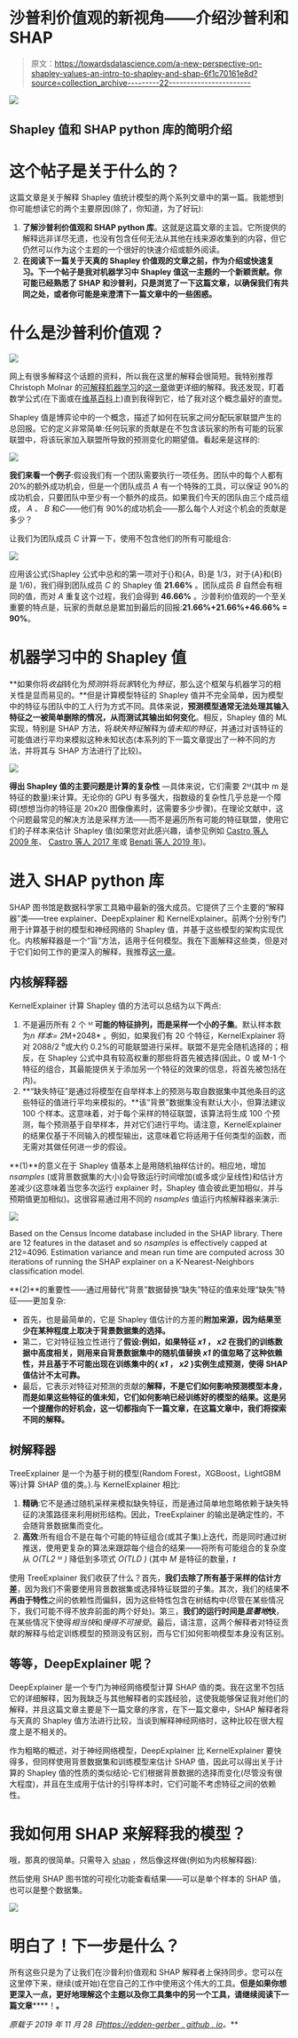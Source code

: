 # 沙普利价值观的新视角——介绍沙普利和 SHAP

> 原文：<https://towardsdatascience.com/a-new-perspective-on-shapley-values-an-intro-to-shapley-and-shap-6f1c70161e8d?source=collection_archive---------22----------------------->

![](img/499b5dbde7f03cdc95d7fb7edd7e770f.png)

## Shapley 值和 SHAP python 库的简明介绍

# 这个帖子是关于什么的？

这篇文章是关于解释 Shapley 值统计模型的两个系列文章中的第一篇。我能想到你可能想读它的两个主要原因(除了，你知道，为了好玩):

1.  **了解沙普利价值观和 SHAP python 库**。这就是这篇文章的主旨。它所提供的解释远非详尽无遗，也没有包含任何无法从其他在线来源收集到的内容，但它仍然可以作为这个主题的一个很好的快速介绍或额外阅读。
2.  **在阅读下一篇关于天真的 Shapley 价值观的文章之前，作为介绍或快速复习。下一个帖子是我对机器学习中 Shapley 值这一主题的一个新颖贡献。你可能已经熟悉了 SHAP 和沙普利，只是浏览了一下这篇文章，以确保我们有共同之处，或者你可能是来澄清下一篇文章中的一些困惑。**

# 什么是沙普利价值观？

![](img/ea61af9b5ddef3096dc41d9c29b0c925.png)

网上有很多解释这个话题的资料，所以我在这里的解释会很简短。我特别推荐 Christoph Molnar 的[可解释机器学习](https://christophm.github.io/interpretable-ml-book/)的[这一章](https://christophm.github.io/interpretable-ml-book/shapley.html)做更详细的解释。我还发现，盯着数学公式(在下面或在[维基百科](https://en.wikipedia.org/wiki/Shapley_value)上)直到我得到它，给了我对这个概念最好的直觉。

Shapley 值是博弈论中的一个概念，描述了如何在玩家之间分配玩家联盟产生的总回报。它的定义非常简单:任何玩家的贡献是在不包含该玩家的所有可能的玩家联盟中，将该玩家加入联盟所导致的预测变化的期望值。看起来是这样的:

![](img/542bb1554edb12bfd090f4a5023fa1af.png)

**我们来看一个例子**:假设我们有一个团队需要执行一项任务。团队中的每个人都有 20%的额外成功机会，但是一个团队成员 *A* 有一个特殊的工具，可以保证 90%的成功机会，只要团队中至少有一个额外的成员。如果我们今天的团队由三个成员组成， *A* 、 *B* 和*C*——他们有 90%的成功机会——那么每个人对这个机会的贡献是多少？

让我们为团队成员 *C* 计算一下，使用不包含他们的所有可能组合:

![](img/6c629e74cc359796c65c15ae261d6b24.png)

应用该公式(Shapley 公式中总和的第一项对于{}和{A，B}是 1/3，对于{A}和{B}是 1/6)，我们得到团队成员 *C* 的 Shapley 值 **21.66%** 。团队成员 *B* 自然会有相同的值，而对 *A* 重复这个过程，我们会得到 **46.66%** 。沙普利价值观的一个至关重要的特点是，玩家的贡献总是累加到最后的回报:**21.66%+21.66%+46.66% = 90%**。

# 机器学习中的 Shapley 值

**如果你将*收益*转化为*预测*并将*玩家*转化为*特征*，那么这个框架与机器学习的相关性是显而易见的。**但是计算模型特征的 Shapley 值并不完全简单，因为模型中的特征与团队中的工人行为方式不同。具体来说，**预测模型通常无法处理其输入特征之一被简单删除的情况，从而测试其输出如何变化**。相反，Shapley 值的 ML 实现，特别是 SHAP 方法，将*缺失特征*解释为*值未知的特征*，并通过对该特征的可能值进行平均来模拟这种未知状态(本系列的下一篇文章提出了一种不同的方法，并将其与 SHAP 方法进行了比较)。

![](img/cf73ee5523a9ef4496ea849ab81afdb1.png)

**得出 Shapley 值的主要问题是计算的复杂性** —具体来说，它们需要 2ᴹ(其中 m 是特征的数量)来计算。无论你的 GPU 有多强大，指数级的复杂性几乎总是一个障碍(想想当你的特征是 20x20 图像像素时，这需要多少步骤)。在理论文献中，这个问题最常见的解决方法是采样方法——而不是遍历所有可能的特征联盟，使用它们的子样本来估计 Shapley 值(如果您对此感兴趣，请参见例如 [Castro 等人 2009 年](https://www.sciencedirect.com/science/article/pii/S0305054808000804)、 [Castro 等人 2017 年](https://www.sciencedirect.com/science/article/pii/S030505481730028X)或 [Benati 等人 2019 年](https://www.sciencedirect.com/science/article/abs/pii/S0377221719304448))。

# 进入 SHAP python 库

SHAP 图书馆是数据科学家工具箱中最新的强大成员。它提供了三个主要的“解释器”类——tree explainer、DeepExplainer 和 KernelExplainer。前两个分别专门用于计算基于树的模型和神经网络的 Shapley 值，并基于这些模型的架构实现优化。内核解释器是一个“盲”方法，适用于任何模型。我在下面解释这些类，但是对于它们如何工作的更深入的解释，我推荐[这一章](https://christophm.github.io/interpretable-ml-book/shap.html)。

## 内核解释器

KernelExplainer 计算 Shapley 值的方法可以总结为以下两点:

1.  不是遍历所有 2 个 ᴹ **可能的特征排列，而是采样一个小的子集**。默认样本数为*n 样本= 2*M+2048* 。例如，如果我们有 20 个特征，KernelExplainer 将对 2088/2 ⁰或大约 0.2%的可能联盟进行采样。联盟不是完全随机选择的；相反，在 Shapley 公式中具有较高权重的那些将首先被选择(因此，0 或 M-1 个特征的组合，其最能提供关于添加另一个特征的效果的信息，将首先被包括在内)。
2.  **“缺失特征”是通过将模型在自举样本上的预测与取自数据集中其他条目的这些特征的值进行平均来模拟的。**该“背景”数据集没有默认大小，但算法建议 100 个样本。这意味着，对于每个采样的特征联盟，该算法将生成 100 个预测，每个预测基于自举样本，并对它们进行平均。请注意，KernelExplainer 的结果仅基于不同输入的模型输出，这意味着它将适用于任何类型的函数，而无需对其做任何进一步的假设。

**(1)**的意义在于 Shapley 值基本上是用随机抽样估计的。相应地，增加 *nsamples* (或背景数据集的大小)会导致运行时间增加(或多或少呈线性)和估计方差减少(这意味着当您多次运行 explainer 时，Shapley 值会彼此更加相似，并与预期值更加相似)。这很容易通过用不同的 *nsamples* 值运行内核解释器来演示:

![](img/e37bca1efe0b8aaba81528248f5b7790.png)

Based on the Census Income database included in the SHAP library. There are 12 features in the dataset and so *nsamples* is effectively capped at 212=4096\. Estimation variance and mean run time are computed across 30 iterations of running the SHAP explainer on a K-Nearest-Neighbors classification model.

**(2)**的重要性——通过用替代“背景”数据替换“缺失”特征的值来处理“缺失”特征——更加复杂:

*   首先，也是最简单的，它是 Shapley 值估计的方差的**附加来源，因为结果至少在某种程度上取决于背景数据集的选择。**
*   第二，它对特征独立性进行了**假设:例如，如果特征 *x1* ， *x2* 在我们的训练数据中高度相关，则用来自背景数据集中的随机值替换 *x1* 的值忽略了这种依赖性，并且基于不可能出现在训练集中的{ *x1* ， *x2* }实例生成预测，使得 SHAP 值估计不太可靠。**
*   最后，它表示对特征对预测的贡献的**解释，不是它们如何影响预测模型本身，而是如果这些特征的值未知，它们如何影响已经训练好的模型的结果。这是另一个提醒你的好机会，这一切都指向下一篇文章，在这篇文章中，我们将探索不同的解释。**

## 树解释器

TreeExplainer 是一个为基于树的模型(Random Forest，XGBoost，LightGBM 等)计算 SHAP 值的类。).与 KernelExplainer 相比:

1.  **精确**:它不是通过随机采样来模拟缺失特征，而是通过简单地忽略依赖于缺失特征的决策路径来利用树形结构。因此，TreeExplainer 的输出是确定性的，不会随背景数据集而变化。
2.  **高效**:所有组合不是在每个可能的特征组合(或其子集)上迭代，而是同时通过树推送，使用更复杂的算法来跟踪每个组合的结果——将所有可能组合的复杂度从 *O(TL2* ᴹ *)* 降低到多项式 *O(TLD* *)* (其中 *M* 是特征的数量，*t*

使用 TreeExplainer 我们收获了什么？首先，**我们去除了所有基于采样的估计方差**，因为我们不需要使用背景数据集或选择特征联盟的子集。其次，我们的结果**不再由于特性**之间的依赖性而偏斜，因为这些特性包含在树结构中(尽管在某些情况下，我们可能不得不放弃前面的两个好处)。第三，**我们的运行时间是*显著地*快**，在某些情况下使得*相当快*和*慢得不可接受*。最后，请注意，这两个解释者对特征贡献的解释与给定训练模型的预测没有区别，而与它们如何影响模型本身没有区别。

## 等等，DeepExplainer 呢？

DeepExplainer 是一个专门为神经网络模型计算 SHAP 值的类。我在这里不包括它的详细解释，因为我缺乏与其他解释者的实践经验，这使我能够保证我对他们的解释，并且这篇文章主要是下一篇文章的序言，在下一篇文章中，SHAP 解释者将与天真的 Shapley 值方法进行比较，当谈到解释神经网络时，这种比较在很大程度上是不相关的。

作为粗略的概述，对于神经网络模型，DeepExplainer 比 KernelExplainer 要快得多，但同样使用背景数据集和训练模型来估计 SHAP 值，因此可以得出关于计算的 Shapley 值的性质的类似结论-它们根据背景数据的选择而变化(尽管没有很大程度)，并且在生成用于估计的引导样本时，它们可能不考虑特征之间的依赖性。

# 我如何用 SHAP 来解释我的模型？

哦，那真的很简单。只需导入 [shap](https://shap.readthedocs.io/) ，然后像这样做(例如为内核解释器):

然后使用 SHAP 图书馆的可视化功能查看结果——可以是单个样本的 SHAP 值，也可以是整个数据集。

![](img/7d1378c3f19fe0a05554c48650c69cc6.png)

# 明白了！下一步是什么？

所有这些只是为了让我们在沙普利价值观和 SHAP 解释者上保持同步。您可以在这里停下来，继续(或开始)在您自己的工作中使用这个伟大的工具。**但是如果你想更深入一点，更好地理解这个主题以及你工具集中的另一个工具，请继续阅读下一篇文章**[](/a-new-perspective-on-shapley-values-the-radical-shapley-method-6c2f4af7f922)****！**。**

***原载于 2019 年 11 月 28 日*[*https://edden-gerber . github . io*](https://edden-gerber.github.io/shapley-part-1/)*。***